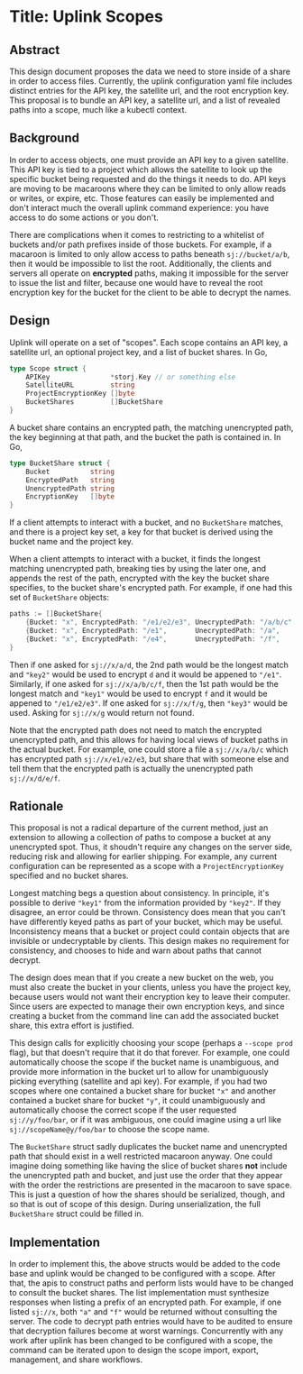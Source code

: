 # Title: Uplink Scopes

## Abstract

This design document proposes the data we need to store inside of a share in order to access files. Currently, the uplink configuration yaml file includes distinct entries for the API key, the satellite url, and the root encryption key. This proposal is to bundle an API key, a satellite url, and a list of revealed paths into a scope, much like a kubectl context.

## Background

In order to access objects, one must provide an API key to a given satellite. This API key is tied to a project which allows the satellite to look up the specific bucket being requested and do the things it needs to do. API keys are moving to be macaroons where they can be limited to only allow reads or writes, or expire, etc. Those features can easily be implemented and don't interact much the overall uplink command experience: you have access to do some actions or you don't.

There are complications when it comes to restricting to a whitelist of buckets and/or path prefixes inside of those buckets. For example, if a macaroon is limited to only allow access to paths beneath `sj://bucket/a/b`, then it would be impossible to list the root. Additionally, the clients and servers all operate on **encrypted** paths, making it impossible for the server to issue the list and filter, because one would have to reveal the root encryption key for the bucket for the client to be able to decrypt the names.

## Design

Uplink will operate on a set of "scopes". Each scope contains an API key, a satellite url, an optional project key, and a list of bucket shares. In Go,

```go
type Scope struct {
    APIKey               *storj.Key // or something else
    SatelliteURL         string
    ProjectEncryptionKey []byte
    BucketShares         []BucketShare
}
```

A bucket share contains an encrypted path, the matching unencrypted path, the key beginning at that path, and the bucket the path is contained in. In Go,

```go
type BucketShare struct {
    Bucket          string
    EncryptedPath   string
    UnencryptedPath string
    EncryptionKey   []byte
}
```

If a client attempts to interact with a bucket, and no `BucketShare` matches, and there is a project key set, a key for that bucket is derived using the bucket name and the project key.

When a client attempts to interact with a bucket, it finds the longest matching unencrypted path, breaking ties by using the later one, and appends the rest of the path, encrypted with the key the bucket share specifies, to the bucket share's encrypted path. For example, if one had this set of `BucketShare` objects:

```go
paths := []BucketShare{
    {Bucket: "x", EncryptedPath: "/e1/e2/e3", UnecryptedPath: "/a/b/c", EncryptionKey: "key1"},
    {Bucket: "x", EncryptedPath: "/e1",       UnecryptedPath: "/a",     EncryptionKey: "key2"},
    {Bucket: "x", EncryptedPath: "/e4",       UnecryptedPath: "/f",     EncryptionKey: "key3"},
}
```

Then if one asked for `sj://x/a/d`, the 2nd path would be the longest match and `"key2"` would be used to encrypt `d` and it would be appened to `"/e1"`. Similarly, if one asked for `sj://x/a/b/c/f`, then the 1st path would be the longest match and `"key1"` would be used to encrypt `f` and it would be appened to `"/e1/e2/e3"`. If one asked for `sj://x/f/g`, then `"key3"` would be used. Asking for `sj://x/g` would return not found.

Note that the encrypted path does not need to match the encrypted unencrypted path, and this allows for having local views of bucket paths in the actual bucket. For example, one could store a file a `sj://x/a/b/c` which has encrypted path `sj://x/e1/e2/e3`, but share that with someone else and tell them that the encrypted path is actually the unencrypted path `sj://x/d/e/f`.

## Rationale

This proposal is not a radical departure of the current method, just an extension to allowing a collection of paths to compose a bucket at any unencrypted spot. Thus, it shoudn't require any changes on the server side, reducing risk and allowing for earlier shipping. For example, any current configuration can be represented as a scope with a `ProjectEncryptionKey` specified and no bucket shares.

Longest matching begs a question about consistency. In principle, it's possible to derive `"key1"` from the information provided by `"key2"`. If they disagree, an error could be thrown. Consistency does mean that you can't have differently keyed paths as part of your bucket, which may be useful. Inconsistency means that a bucket or project could contain objects that are invisible or undecryptable by clients. This design makes no requirement for consistency, and chooses to hide and warn about paths that cannot decrypt.

The design does mean that if you create a new bucket on the web, you must also create the bucket in your clients, unless you have the project key, because users would not want their encryption key to leave their computer. Since users are expected to manage their own encryption keys, and since creating a bucket from the command line can add the associated bucket share, this extra effort is justified.

This design calls for explicitly choosing your scope (perhaps a `--scope prod` flag), but that doesn't require that it do that forever. For example, one could automatically choose the scope if the bucket name is unambiguous, and provide more information in the bucket url to allow for unambiguously picking everything (satellite and api key). For example, if you had two scopes where one contained a bucket share for bucket `"x"` and another contained a bucket share for bucket `"y"`, it could unambiguously and automatically choose the correct scope if the user requested `sj://y/foo/bar`, or if it was ambiguous, one could imagine using a url like `sj://scopeName@y/foo/bar` to choose the scope name.

The `BucketShare` struct sadly duplicates the bucket name and unencrypted path that should exist in a well restricted macaroon anyway. One could imagine doing something like having the slice of bucket shares **not** include the unencrypted path and bucket, and just use the order that they appear with the order the restrictions are presented in the macaroon to save space. This is just a question of how the shares should be serialized, though, and so that is out of scope of this design. During unserialization, the full `BucketShare` struct could be filled in.

## Implementation

In order to implement this, the above structs would be added to the code base and uplink would be changed to be configured with a scope. After that, the apis to construct paths and perform lists would have to be changed to consult the bucket shares. The list implementation must synthesize responses when listing a prefix of an encrypted path. For example, if one listed `sj://x`, both `"a"` and `"f"` would be returned without consulting the server. The code to decrypt path entries would have to be audited to ensure that decryption failures become at worst warnings. Concurrently with any work after uplink has been changed to be configured with a scope, the command can be iterated upon to design the scope import, export, management, and share workflows.
